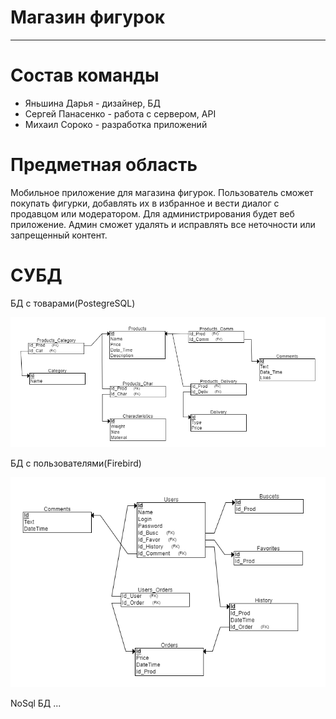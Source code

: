 # Магазин фигурок
---
# Состав команды
- Яньшина Дарья - дизайнер, БД
- Сергей Панасенко - работа с сервером, API
- Михаил Сороко - разработка приложений

# Предметная область 
Мобильное приложение для магазина фигурок. Пользователь сможет покупать фигурки, добавлять их в избранное и вести диалог с продавцом или модератором. Для администрирования будет веб приложение. Админ сможет удалять и исправлять все неточности или запрещенный контент.

# СУБД
БД с товарами(PostegreSQL)

![БД с товарами](https://github.com/Gravetar/My_BD/blob/master/Rel1.png "БД с товарами")

БД с пользователями(Firebird)

![БД с пользователями](https://github.com/Gravetar/My_BD/blob/master/Rel2.png "БД с пользователями")

NoSql БД
...
